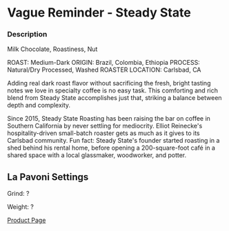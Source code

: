 # Vague Reminder - Steady State

### Description
Milk Chocolate, Roastiness, Nut

ROAST: Medium-Dark
ORIGIN: Brazil, Colombia, Ethiopia
PROCESS: Natural/Dry Processed, Washed
ROASTER LOCATION: Carlsbad, CA

Adding real dark roast flavor without sacrificing the fresh, bright tasting notes we love in specialty coffee is no easy task. This comforting and rich blend from Steady State accomplishes just that, striking a balance between depth and complexity.

Since 2015, Steady State Roasting has been raising the bar on coffee in Southern California by never settling for mediocrity. Elliot Reinecke's hospitality-driven small-batch roaster gets as much as it gives to its Carlsbad community. Fun fact: Steady State's founder started roasting in a shed behind his rental home, before opening a 200-square-foot café in a shared space with a local glassmaker, woodworker, and potter.

## La Pavoni Settings

Grind: ?

Weight: ?


[Product Page](https://www.drinktrade.com/products/vague-reminder) 